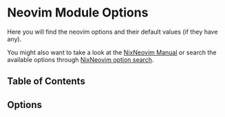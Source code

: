 # Neovim Module Options

Here you will find the neovim options and their default values (if they have
any).

You might also want to take a look at the [NixNeovim
Manual](https://nixneovim.github.io/NixNeovim/options.html) or search the
available options through [NixNeovim option
search](https://nixneovim.github.io/nixneovim-option-search/).

## Table of Contents

<!-- toc -->

## Options
